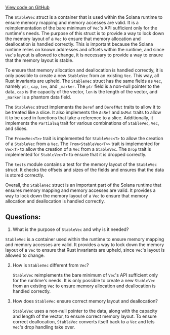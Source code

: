 
[View code on GitHub](https://github.com/solana-labs/solana/blob/master/sdk/program/src/stable_layout/stable_vec.rs)

The `StableVec` struct is a container that is used within the Solana runtime to ensure memory mapping and memory accesses are valid. It is a reimplementation of the bare minimum of `Vec`'s API sufficient only for the runtime's needs. The purpose of this struct is to provide a way to lock down the memory layout of a `Vec` to ensure that memory allocation and deallocation is handled correctly. This is important because the Solana runtime relies on known addresses and offsets within the runtime, and since `Vec`'s layout is allowed to change, it is necessary to provide a way to ensure that the memory layout is stable.

To ensure that memory allocation and deallocation is handled correctly, it is only possible to create a new `StableVec` from an existing `Vec`. This way, all Rust invariants are upheld. The `StableVec` struct has the same fields as `Vec`, namely `ptr`, `cap`, `len`, and `_marker`. The `ptr` field is a non-null pointer to the data, `cap` is the capacity of the vector, `len` is the length of the vector, and `_marker` is a phantom data field.

The `StableVec` struct implements the `Deref` and `DerefMut` traits to allow it to be treated like a slice. It also implements the `AsRef` and `AsMut` traits to allow it to be used in functions that take a reference to a slice. Additionally, it implements the `PartialEq` trait for various combinations of `StableVec`, `Vec`, and slices.

The `From<Vec<T>>` trait is implemented for `StableVec<T>` to allow the creation of a `StableVec` from a `Vec`. The `From<StableVec<T>>` trait is implemented for `Vec<T>` to allow the creation of a `Vec` from a `StableVec`. The `Drop` trait is implemented for `StableVec<T>` to ensure that it is dropped correctly.

The `tests` module contains a test for the memory layout of the `StableVec` struct. It checks the offsets and sizes of the fields and ensures that the data is stored correctly.

Overall, the `StableVec` struct is an important part of the Solana runtime that ensures memory mapping and memory accesses are valid. It provides a way to lock down the memory layout of a `Vec` to ensure that memory allocation and deallocation is handled correctly.
## Questions: 
 1. What is the purpose of `StableVec` and why is it needed?
   
   `StableVec` is a container used within the runtime to ensure memory mapping and memory accesses are valid. It provides a way to lock down the memory layout of a `Vec` to ensure that Rust invariants are upheld, since `Vec`'s layout is allowed to change.

2. How is `StableVec` different from `Vec`?
   
   `StableVec` reimplements the bare minimum of `Vec`'s API sufficient only for the runtime's needs. It is only possible to create a new `StableVec` from an existing `Vec` to ensure memory allocation and deallocation is handled correctly.

3. How does `StableVec` ensure correct memory layout and deallocation?
   
   `StableVec` uses a non-null pointer to the data, along with the capacity and length of the vector, to ensure correct memory layout. To ensure correct deallocation, `StableVec` converts itself back to a `Vec` and lets `Vec`'s drop handling take over.